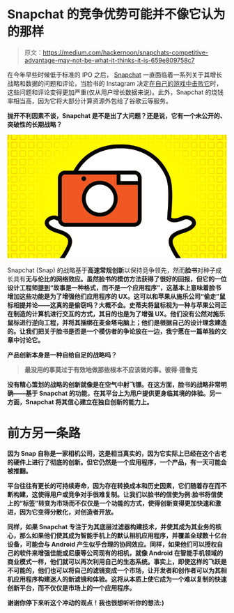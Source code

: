 # Snapchat 的竞争优势可能并不像它认为的那样

> 原文：<https://medium.com/hackernoon/snapchats-competitive-advantage-may-not-be-what-it-thinks-it-is-659e809758c7>

在今年早些时候低于标准的 IPO 之后， [Snapchat](https://hackernoon.com/tagged/snapchat) 一直面临着一系列关于其增长战略和数据的问题和评论，当脸书的 Instagram 决定[在自己的游戏中击败它](https://www.thequint.com/technology/2017/05/11/snapchat-user-growth-falls)时，这些问题和评论变得更加严重(仅从用户增长数据来说)。此外，Snapchat 的烧钱率相当高，因为它将大部分计算资源外包给了谷歌云等服务。

**抛开不利因素不谈，Snapchat 是不是出了大问题？还是说，它有一个未公开的、突破性的长期战略？**

![](img/d1c4d22c385598243015803d29627bc9.png)

Snapchat (Snap) 的战略基于**高速常规创新**以保持竞争领先，然而[](https://hackernoon.com/tagged/facebook)**脸书**对种子成长具有**无与伦比的网络效应。虽然脸书的模仿方法获得了很好的回报，但它的一位设计工程师[提到](https://www.quora.com/How-do-Facebook-designers-feel-about-duplicating-Snapchat-in-Instagram-Messenger-WhatsApp-and-so-on/answer/Mills-Baker)“故事是一种格式，而不是一个应用程序”，这基本上意味着脸书增加这些功能是为了增强他们应用程序的 UX。这可以和苹果从施乐公司“偷走”鼠标相提并论——这真的是偷窃吗？大概不会。史蒂夫将鼠标视为一种与苹果公司正在制造的计算机进行交互的方式，其目的也是为了增强 UX。他们没有公然对施乐鼠标进行逆向工程，并将其捆绑在麦金塔电脑上；他们是根据自己的设计理念建造的。让我们把关于脸书是否是一个模仿者的争论放在一边，我宁愿在一篇单独的文章中讨论它。**

**产品创新本身是一种自给自足的战略吗？**

> **最没用的事莫过于有效地做那些根本不应该做的事。彼得·德鲁克**

**没有精心策划的战略的创新就像是在空气中射飞镖。在这方面，脸书的战略非常明确——基于 Snapchat 的功能，在其平台上为用户提供更身临其境的体验。另一方面，Snapchat 将其信心建立在独自创新的能力上。**

# ****前方另一条路****

**因为 Snap 自称是一家相机公司，这是相当真实的，因为它实际上已经在这个古老的硬件上进行了彻底的创新。但它仍然是一个应用程序，一个产品，有一天可能会被推翻。**

**平台往往有更长的可持续寿命，因为存在转换成本和历史因素，它们随着存在而不断构建，这使得用户或竞争对手很难复制。让我们以脸书的信使为例:脸书将信使上的“标签”转变为市场而不仅仅是一个功能的方式，使得创新变得更加快速和激进，因为它变得分散化，对创造者开放。**

**同样，如果 Snapchat 专注于为其底层过滤器构建技术，并使其成为其业务的核心，那么如果他们使其成为智能手机上的默认相机应用程序，并覆盖全球数十亿台设备，可能会与 Android 产生似乎合理的协同效应。同样，如果他们可以授权自己的软件来增强佳能或尼康等公司现有的相机，就像 Android 在智能手机领域的商业模式一样，他们就可以再次利用自己的生态系统。事实上，即使这样的飞跃是不可能的，他们也可以将自己的滤镜变成一个市场，让开发者和创作者可以为其相机应用程序构建迷人的新滤镜和体验。这将从本质上使它成为一个难以复制的快速创新平台，而不仅仅是市场上的一个应用程序。**

**谢谢你停下来听这个冲动的观点！我也很想听听你的想法:)**